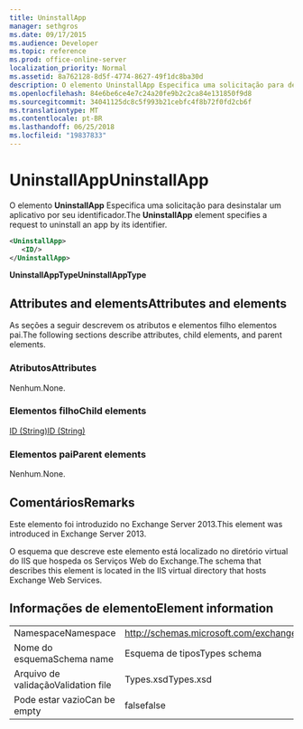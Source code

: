 ```yaml
---
title: UninstallApp
manager: sethgros
ms.date: 09/17/2015
ms.audience: Developer
ms.topic: reference
ms.prod: office-online-server
localization_priority: Normal
ms.assetid: 8a762128-8d5f-4774-8627-49f1dc8ba30d
description: O elemento UninstallApp Especifica uma solicitação para desinstalar um aplicativo por seu identificador.
ms.openlocfilehash: 84e6be6ce4e7c24a20fe9b2c2ca84e131850f9d8
ms.sourcegitcommit: 34041125dc8c5f993b21cebfc4f8b72f0fd2cb6f
ms.translationtype: MT
ms.contentlocale: pt-BR
ms.lasthandoff: 06/25/2018
ms.locfileid: "19837833"
---
```

# <a name="uninstallapp"></a><span data-ttu-id="f8398-103">UninstallApp</span><span class="sxs-lookup"><span data-stu-id="f8398-103">UninstallApp</span></span>

<span data-ttu-id="f8398-104">O elemento **UninstallApp** Especifica uma solicitação para desinstalar um aplicativo por seu identificador.</span><span class="sxs-lookup"><span data-stu-id="f8398-104">The **UninstallApp** element specifies a request to uninstall an app by its identifier.</span></span> 
  
```XML
<UninstallApp>
   <ID/>
</UninstallApp>
```

 <span data-ttu-id="f8398-105">**UninstallAppType**</span><span class="sxs-lookup"><span data-stu-id="f8398-105">**UninstallAppType**</span></span>
## <a name="attributes-and-elements"></a><span data-ttu-id="f8398-106">Attributes and elements</span><span class="sxs-lookup"><span data-stu-id="f8398-106">Attributes and elements</span></span>

<span data-ttu-id="f8398-107">As seções a seguir descrevem os atributos e elementos filho elementos pai.</span><span class="sxs-lookup"><span data-stu-id="f8398-107">The following sections describe attributes, child elements, and parent elements.</span></span>
  
### <a name="attributes"></a><span data-ttu-id="f8398-108">Atributos</span><span class="sxs-lookup"><span data-stu-id="f8398-108">Attributes</span></span>

<span data-ttu-id="f8398-109">Nenhum.</span><span class="sxs-lookup"><span data-stu-id="f8398-109">None.</span></span>
  
### <a name="child-elements"></a><span data-ttu-id="f8398-110">Elementos filho</span><span class="sxs-lookup"><span data-stu-id="f8398-110">Child elements</span></span>

[<span data-ttu-id="f8398-111">ID (String)</span><span class="sxs-lookup"><span data-stu-id="f8398-111">ID (String)</span></span>](id-string.md)
  
### <a name="parent-elements"></a><span data-ttu-id="f8398-112">Elementos pai</span><span class="sxs-lookup"><span data-stu-id="f8398-112">Parent elements</span></span>

<span data-ttu-id="f8398-113">Nenhum.</span><span class="sxs-lookup"><span data-stu-id="f8398-113">None.</span></span>
  
## <a name="remarks"></a><span data-ttu-id="f8398-114">Comentários</span><span class="sxs-lookup"><span data-stu-id="f8398-114">Remarks</span></span>

<span data-ttu-id="f8398-115">Este elemento foi introduzido no Exchange Server 2013.</span><span class="sxs-lookup"><span data-stu-id="f8398-115">This element was introduced in Exchange Server 2013.</span></span>
  
<span data-ttu-id="f8398-116">O esquema que descreve este elemento está localizado no diretório virtual do IIS que hospeda os Serviços Web do Exchange.</span><span class="sxs-lookup"><span data-stu-id="f8398-116">The schema that describes this element is located in the IIS virtual directory that hosts Exchange Web Services.</span></span>
  
## <a name="element-information"></a><span data-ttu-id="f8398-117">Informações de elemento</span><span class="sxs-lookup"><span data-stu-id="f8398-117">Element information</span></span>

|||
|:-----|:-----|
|<span data-ttu-id="f8398-118">Namespace</span><span class="sxs-lookup"><span data-stu-id="f8398-118">Namespace</span></span>  <br/> |http://schemas.microsoft.com/exchange/services/2006/types  <br/> |
|<span data-ttu-id="f8398-119">Nome do esquema</span><span class="sxs-lookup"><span data-stu-id="f8398-119">Schema name</span></span>  <br/> |<span data-ttu-id="f8398-120">Esquema de tipos</span><span class="sxs-lookup"><span data-stu-id="f8398-120">Types schema</span></span>  <br/> |
|<span data-ttu-id="f8398-121">Arquivo de validação</span><span class="sxs-lookup"><span data-stu-id="f8398-121">Validation file</span></span>  <br/> |<span data-ttu-id="f8398-122">Types.xsd</span><span class="sxs-lookup"><span data-stu-id="f8398-122">Types.xsd</span></span>  <br/> |
|<span data-ttu-id="f8398-123">Pode estar vazio</span><span class="sxs-lookup"><span data-stu-id="f8398-123">Can be empty</span></span>  <br/> |<span data-ttu-id="f8398-124">false</span><span class="sxs-lookup"><span data-stu-id="f8398-124">false</span></span>  <br/> |
   

